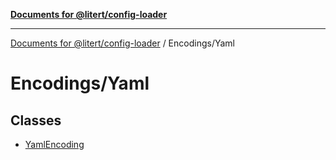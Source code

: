 [**Documents for @litert/config-loader**](../../README.md)

***

[Documents for @litert/config-loader](../../README.md) / Encodings/Yaml

# Encodings/Yaml

## Classes

- [YamlEncoding](classes/YamlEncoding.md)
